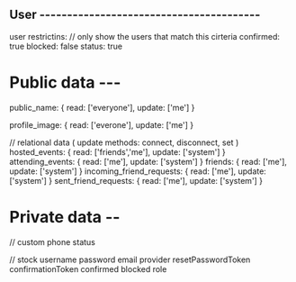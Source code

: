 ## User ----------------------------------------
  user restrictins: // only show the users that match this cirteria
    confirmed: true
    blocked: false
    status: true

# Public data ---
  public_name:  { read: ['everyone'], 
                  update: ['me'] }

  profile_image:  { read: ['everone'], 
                    update: ['me'] }

  // relational data ( update methods: connect, disconnect, set )
  hosted_events:    { read: ['friends','me'], 
                      update: ['system'] }
  attending_events: { read: ['me'], 
                      update: ['system'] }
  friends:  { read: ['me'], 
              update: ['system'] }
  incoming_friend_requests: { read: ['me'], 
                            update: ['system'] }
  sent_friend_requests:  { read: ['me'], 
                              update: ['system'] }


# Private data --
  // custom
  phone 
  status

  // stock
  username
  password
  email
  provider
  resetPasswordToken
  confirmationToken
  confirmed
  blocked
  role
  
